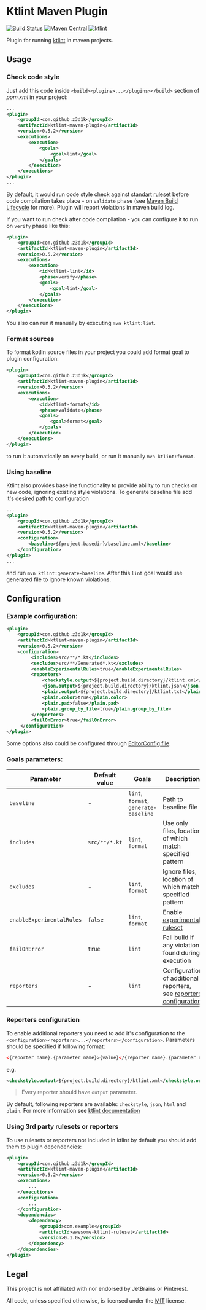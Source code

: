 # Ktlint Maven Plugin
[![Build Status](https://travis-ci.com/z3d1k/ktlint-maven-plugin.svg?branch=master)](https://travis-ci.com/z3d1k/ktlint-maven-plugin)
[![Maven Central](https://img.shields.io/maven-central/v/com.github.z3d1k/ktlint-maven-plugin.svg)](http://search.maven.org/#search%7Cga%7C1%7Cg%3A%22com.github.z3d1k%22%20a%3A%22ktlint-maven-plugin%22)
[![ktlint](https://img.shields.io/badge/code%20style-%E2%9D%A4-FF4081.svg)](https://ktlint.github.io/)

Plugin for running [ktlint](https://github.com/pinterest/ktlint) in maven projects.

## Usage
### Check code style
Just add this code inside ```<build><plugins>...</plugins></build>``` section of _pom.xml_ in your project:
```xml
...
<plugin>
    <groupId>com.github.z3d1k</groupId>
    <artifactId>ktlint-maven-plugin</artifactId>
    <version>0.5.2</version>
    <executions>
        <execution>
            <goals>
                <goal>lint</goal>
            </goals>
        </execution>
    </executions>
</plugin>
...
```
By default, it would run code style check against [standart ruleset](https://github.com/pinterest/ktlint#standard-rules) before code compilation takes place - on `validate` phase (see [Maven Build Lifecycle](https://maven.apache.org/guides/introduction/introduction-to-the-lifecycle.html) for more). Plugin will report violations in maven build log.

If you want to run check after code compilation - you can configure it to run on `verify` phase like this:
```xml
<plugin>
    <groupId>com.github.z3d1k</groupId>
    <artifactId>ktlint-maven-plugin</artifactId>
    <version>0.5.2</version>
    <executions>
        <execution>
            <id>ktlint-lint</id>
            <phase>verify</phase>
            <goals>
                <goal>lint</goal>
            </goals>
        </execution>
    </executions>
</plugin>
```
You also can run it manually by executing `mvn ktlint:lint`.

### Format sources
To format kotlin source files in your project you could add format goal to plugin configuration:
```xml
<plugin>
    <groupId>com.github.z3d1k</groupId>
    <artifactId>ktlint-maven-plugin</artifactId>
    <version>0.5.2</version>
    <executions>
        <execution>
            <id>ktlint-format</id>
            <phase>validate</phase>
            <goals>
                <goal>format</goal>
            </goals>
        </execution>
    </executions>
</plugin>
```
to run it automatically on every build, or run it manually `mvn ktlint:format`.

### Using baseline
Ktlint also provides baseline functionality to provide ability to run checks on new code, ignoring existing style violations. To generate baseline file add it's desired path to configuration
```xml
...
<plugin>
    <groupId>com.github.z3d1k</groupId>
    <artifactId>ktlint-maven-plugin</artifactId>
    <version>0.5.2</version>
    <configuration>
        <baseline>${project.basedir}/baseline.xml</baseline>
    </configuration>
</plugin>
...
```
and run `mvn ktlint:generate-baseline`. After this `lint` goal would use generated file to ignore known violations.

## Configuration
### Example configuration:
```xml
<plugin>
    <groupId>com.github.z3d1k</groupId>
    <artifactId>ktlint-maven-plugin</artifactId>
    <version>0.5.2</version>
    <configuration>
         <includes>src/**/*.kt</includes>
         <excludes>src/**/Generated*.kt</excludes>
         <enableExperimentalRules>true</enableExperimentalRules>
         <reporters>
             <checkstyle.output>${project.build.directory}/ktlint.xml</checkstyle.output>
             <json.output>${project.build.directory}/ktlint.json</json.output>
             <plain.output>${project.build.directory}/ktlint.txt</plain.output>
             <plain.color>true</plain.color>
             <plain.pad>false</plain.pad>
             <plain.group_by_file>true</plain.group_by_file>
         </reporters>
         <failOnError>true</failOnError>
     </configuration>
</plugin>
```
Some options also could be configured through [EditorConfig file](https://github.com/pinterest/ktlint#editorconfig).

### Goals parameters:

| Parameter  | Default value | Goals            | Description                                               |
| ---------- | ------------- | ---------------- | --------------------------------------------------------- |
| `baseline` | - | `lint`, `format`, `generate-baseline` | Path to baseline file |
| `includes` | `src/**/*.kt` | `lint`, `format` | Use only files, location of which match specified pattern |
| `excludes` | - | `lint`, `format` | Ignore files, location of which match specified pattern |
| `enableExperimentalRules` | `false` | `lint`, `format` | Enable [experimental ruleset](https://github.com/pinterest/ktlint#experimental-rules) |
| `failOnError` | `true` | `lint` | Fail build if any violation found during execution |
| `reporters` | - | `lint` | Configuration of additional reporters, see [reporters configuration](#Reporters-configuration) |

### Reporters configuration

To enable additional reporters you need to add it's configuration to the ```<configuration><reporters>...</reporters></configuration>```.
Parameters should be specified if following format:
```xml
<{reporter name}.{parameter name}>{value}</{reporter name}.{parameter name}>
```
e.g.
```xml
<checkstyle.output>${project.build.directory}/ktlint.xml</checkstyle.output>
```

> Every reporter should have `output` parameter.

By default, following reporters are available: `checkstyle`, `json`, `html` and `plain`. For more information see [ktlint documentation](https://github.com/pinterest/ktlint)

### Using 3rd party rulesets or reporters
To use rulesets or reporters not included in ktlint by default you should add them to plugin dependencies:
```xml
<plugin>
    <groupId>com.github.z3d1k</groupId>
    <artifactId>ktlint-maven-plugin</artifactId>
    <version>0.5.2</version>
    <executions>
        ...
    </executions>
    <configuration>
        ...
    </configuration>
    <dependencies>
        <dependency>
            <groupId>com.example</groupId>
            <artifactId>awesome-ktlint-ruleset</artifactId>
            <version>0.1.0</version>
        </dependency>
    </dependencies>
</plugin>
```

## Legal
This project is not affiliated with nor endorsed by JetBrains or Pinterest.

All code, unless specified otherwise, is licensed under the [MIT](https://opensource.org/licenses/MIT) license.
